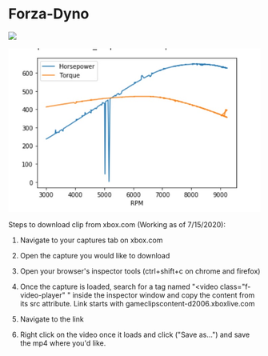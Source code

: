 # Forza-Dyno

![](https://github.com/jarrettdev/Forza-Dyno/blob/master/resources/m5t_gif.gif)

![](https://github.com/jarrettdev/Forza-Dyno/blob/master/resources/Dyno_Graph.jpg)

Steps to download clip from xbox.com (Working as of 7/15/2020):

1. Navigate to your captures tab on xbox.com

2. Open the capture you would like to download

3. Open your browser's inspector tools (ctrl+shift+c on chrome and firefox)

4. Once the capture is loaded, search for a tag named "<video class="f-video-player" " inside the inspector window and copy the content from its src attribute. Link starts with gameclipscontent-d2006.xboxlive.com

5. Navigate to the link

6. Right click on the video once it loads and click ("Save as...") and save the mp4 where you'd like.
